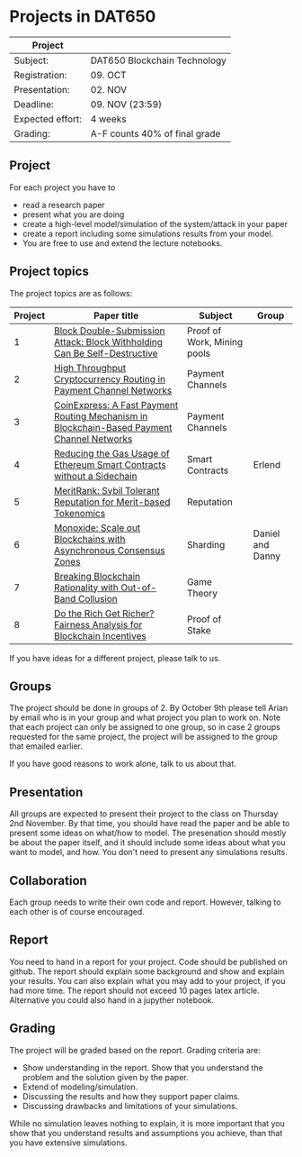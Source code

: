 # Projects in DAT650

| Project          |                              |
| ---------------- | ---------------------------- |
| Subject:         | DAT650 Blockchain Technology |
| Registration:    | 09. OCT                      |
| Presentation:    | 02. NOV                      |
| Deadline:        | 09. NOV (23:59)              |
| Expected effort: | 4 weeks                    |
| Grading:         | A-F counts 40% of final grade |

## Project 

For each project you have to 
- read a research paper
- present what you are doing
- create a high-level model/simulation of the system/attack in your paper
- create a report including some simulations results from your model.
- You are free to use and extend the lecture notebooks. 

## Project topics

The project topics are as follows: 

| Project          | Paper title                                                                                                                                    | Subject                   |Group|
| ---------------- | -----------------------------------------------------------------------------------------------------------------------------------------------|---------------------------|---|
| 1                | [Block Double-Submission Attack: Block Withholding Can Be Self-Destructive](https://arxiv.org/pdf/2208.05425.pdf)                              |Proof of Work, Mining pools| |
| 2                | [High Throughput Cryptocurrency Routing in Payment Channel Networks](https://www.usenix.org/system/files/nsdi20-paper-sivaraman.pdf)                  |Payment Channels             | |
| 3                | [CoinExpress: A Fast Payment Routing Mechanism in Blockchain-Based Payment Channel Networks](https://ieeexplore.ieee.org/document/8487351)   |Payment Channels| |
| 4                | [Reducing the Gas Usage of Ethereum Smart Contracts without a Sidechain](https://ieeexplore.ieee.org/abstract/document/10174876) |Smart Contracts| Erlend |
| 5                | [MeritRank: Sybil Tolerant Reputation for Merit-based Tokenomics](https://arxiv.org/pdf/2207.09950.pdf)                                          |Reputation           | |
| 6                | [Monoxide: Scale out Blockchains with Asynchronous Consensus Zones ](https://www.usenix.org/system/files/nsdi19-wang-jiaping.pdf)              |Sharding                   | Daniel and Danny |
| 7                | [Breaking Blockchain Rationality with Out-of-Band Collusion](https://arxiv.org/pdf/2305.00554)                      |Game Theory                | |
| 8                | [Do the Rich Get Richer? Fairness Analysis for Blockchain Incentives](https://dl.acm.org/doi/pdf/10.1145/3448016.3457285)                      |Proof of Stake             | |

If you have ideas for a different project, please talk to us.

## Groups

The project should be done in groups of 2.
By October 9th please tell Arian by email who is in your group and what project you plan to work on.
Note that each project can only be assigned to one group, so in case 2 groups requested for the same project, the project will be assigned to the group that emailed earlier. 

If you have good reasons to work alone, talk to us about that.

## Presentation
All groups are expected to present their project to the class on Thursday 2nd November.
By that time, you should have read the paper and be able to present some ideas on what/how to model.
The presenation should mostly be about the paper itself, and it should include some ideas about what you want to model, and how. You don't need to present any simulations results.

## Collaboration
Each group needs to write their own code and report. However, talking to each other is of course encouraged.

## Report
You need to hand in a report for your project. 
Code should be published on github.
The report should explain some background and show and explain your results.
You can also explain what you may add to your project, if you had more time.
The report should not exceed 10 pages latex article.
Alternative you could also hand in a jupyther notebook.

## Grading
The project will be graded based on the report.
Grading criteria are:
* Show understanding in the report. Show that you understand the problem and the solution given by the paper. 
* Extend of modeling/simulation.
* Discussing the results and how they support paper claims.
* Discussing drawbacks and limitations of your simulations. 

While no simulation leaves nothing to explain, it is more important that you show that you understand results and assumptions you achieve, than that you have extensive simulations.
